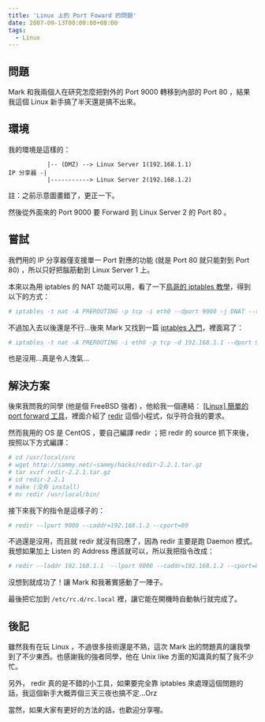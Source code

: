 ```yaml
---
title: 'Linux 上的 Port Foward 的問題'
date: 2007-09-13T00:00:00+08:00
tags:
  - Linux
---
```


## 問題

Mark 和我兩個人在研究怎麼把對外的 Port 9000 轉移到內部的 Port 80 ，結果我這個 Linux 新手搞了半天還是搞不出來。

## 環境

我的環境是這樣的：

```
           |-- (DMZ) --> Linux Server 1(192.168.1.1)
IP 分享器 -|
           |-----------> Linux Server 2(192.168.1.2)

```

註：之前示意圖畫錯了，更正一下。

然後從外面來的 Port 9000 要 Forward 到 Linux Server 2 的 Port 80 。

<!-- more -->

## 嘗試

我們用的 IP 分享器僅支援單一 Port 對應的功能 (就是 Port 80 就只能對到 Port 80) ，所以只好把腦筋動到 Linux Server 1 上。

本來以為用 iptables 的 NAT 功能可以用，看了一下[鳥哥的 iptables 教學](http://linux.vbird.org/linux_server/0250simple_firewall.php)，得到以下的方式：

```bash
# iptables -t nat -A PREROUTING -p tcp -i eth0 --dport 9000 -j DNAT --to 192.168.1.2:80
```

不過加入去以後還是不行...後來 Mark 又找到一篇 [iptables 入門](http://linux.tnc.edu.tw/techdoc/firewall/iptables-intro.html)，裡面寫了：

```bash
# iptables -t nat -A PREROUTING -i eth0 -p tcp -d 192.168.1.1 --dport 9000 -j DNAT --to-destination 192.168.1.2:80
```

也是沒用...真是令人洩氣...

## 解決方案

後來我問我的同學 (他是個 FreeBSD 強者) ，他給我一個連結： [[Linux] 簡單的 port forward 工具](http://antontw.blogspot.com/2007/05/linux-port-forward.html)，裡面介紹了 [redir](http://www.linux.org/apps/AppId_865.html) 這個小程式，似乎符合我的要求。

然而我用的 OS 是 CentOS ，要自己編譯 redir ；把 redir 的 source 抓下來後，按照以下方式編譯：

```bash
# cd /usr/local/src
# wget http://sammy.net/~sammy/hacks/redir-2.2.1.tar.gz
# tar xvzf redir-2.2.1.tar.gz
# cd redir-2.2.1
# make (沒有 install)
# mv redir /usr/local/bin/
```

接下來我下的指令是這樣子的：

```bash
# redir --lport 9000 --caddr=192.168.1.2 --cport=80
```

不過還是沒用，而且就 redir 就沒有回應了，因為 redir 主要是跑 Daemon 模式。我想如果加上 Listen 的 Address 應該就可以，所以我把指令改成：

```bash
# redir --laddr 192.168.1.1  --lport 9000 --caddr=192.168.1.2 --cport=80 &amp;
```

沒想到就成功了！讓 Mark 和我著實感動了一陣子。

最後把它加到 `/etc/rc.d/rc.local` 裡，讓它能在開機時自動執行就完成了。

## 後記

雖然我有在玩 Linux ，不過很多技術還是不熟，這次 Mark 出的問題真的讓我學到了不少東西。也感謝我的強者同學，他在 Unix like 方面的知識真的幫了我不少忙。

另外， redir 真的是不錯的小工具，如果要完全靠 iptables 來處理這個問題的話，我這個新手大概弄個三天三夜也搞不定...Orz

當然，如果大家有更好的方法的話，也歡迎分享喔。
